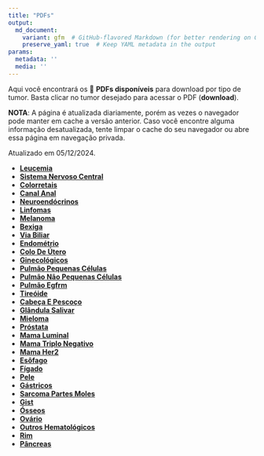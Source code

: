```yaml
---
title: "PDFs"
output: 
  md_document:
    variant: gfm  # GitHub-flavored Markdown (for better rendering on GitHub)
    preserve_yaml: true  # Keep YAML metadata in the output
params:
  metadata: ''
  media: ''
---
```


Aqui você encontrará os 📝 **PDFs disponíveis** para download por tipo
de tumor. Basta clicar no tumor desejado para acessar o PDF
(**download**).

**NOTA**: A página é atualizada diariamente, porém as vezes o navegador
pode manter em cache a versão anterior. Caso você encontre alguma
informação desatualizada, tente limpar o cache do seu navegador ou abre
essa página em navegação privada.

Atualizado em 05/12/2024.

- [**Leucemia**](https://coeoralmeds-e768.restdb.io/media/6751533ff63b80480007ab92?download=true)
- [**Sistema Nervoso
  Central**](https://coeoralmeds-e768.restdb.io/media/67515341f63b80480007ab95?download=true)
- [**Colorretais**](https://coeoralmeds-e768.restdb.io/media/67515344f63b80480007ab99?download=true)
- [**Canal
  Anal**](https://coeoralmeds-e768.restdb.io/media/67515345f63b80480007ab9b?download=true)
- [**Neuroendócrinos**](https://coeoralmeds-e768.restdb.io/media/67515347f63b80480007ab9d?download=true)
- [**Linfomas**](https://coeoralmeds-e768.restdb.io/media/67515348f63b80480007ab9f?download=true)
- [**Melanoma**](https://coeoralmeds-e768.restdb.io/media/6751534af63b80480007aba1?download=true)
- [**Bexiga**](https://coeoralmeds-e768.restdb.io/media/6751534bf63b80480007aba3?download=true)
- [**Via
  Biliar**](https://coeoralmeds-e768.restdb.io/media/6751534df63b80480007aba5?download=true)
- [**Endométrio**](https://coeoralmeds-e768.restdb.io/media/6751534ef63b80480007aba7?download=true)
- [**Colo De
  Útero**](https://coeoralmeds-e768.restdb.io/media/67515350f63b80480007aba9?download=true)
- [**Ginecológicos**](https://coeoralmeds-e768.restdb.io/media/67515351f63b80480007abab?download=true)
- [**Pulmão Pequenas
  Células**](https://coeoralmeds-e768.restdb.io/media/67515353f63b80480007abad?download=true)
- [**Pulmão Não Pequenas
  Células**](https://coeoralmeds-e768.restdb.io/media/67515354f63b80480007abaf?download=true)
- [**Pulmão
  Egfrm**](https://coeoralmeds-e768.restdb.io/media/67515356f63b80480007abb1?download=true)
- [**Tireóide**](https://coeoralmeds-e768.restdb.io/media/67515359f63b80480007abb5?download=true)
- [**Cabeça E
  Pescoço**](https://coeoralmeds-e768.restdb.io/media/6751535af63b80480007abb7?download=true)
- [**Glândula
  Salivar**](https://coeoralmeds-e768.restdb.io/media/6751535cf63b80480007abb9?download=true)
- [**Mieloma**](https://coeoralmeds-e768.restdb.io/media/6751535df63b80480007abbb?download=true)
- [**Próstata**](https://coeoralmeds-e768.restdb.io/media/6751535ff63b80480007abbd?download=true)
- [**Mama
  Luminal**](https://coeoralmeds-e768.restdb.io/media/67515362f63b80480007abc1?download=true)
- [**Mama Triplo
  Negativo**](https://coeoralmeds-e768.restdb.io/media/67515363f63b80480007abc3?download=true)
- [**Mama
  Her2**](https://coeoralmeds-e768.restdb.io/media/67515365f63b80480007abc5?download=true)
- [**Esôfago**](https://coeoralmeds-e768.restdb.io/media/67515366f63b80480007abc7?download=true)
- [**Fígado**](https://coeoralmeds-e768.restdb.io/media/67515368f63b80480007abc9?download=true)
- [**Pele**](https://coeoralmeds-e768.restdb.io/media/67515369f63b80480007abcb?download=true)
- [**Gástricos**](https://coeoralmeds-e768.restdb.io/media/6751536bf63b80480007abcd?download=true)
- [**Sarcoma Partes
  Moles**](https://coeoralmeds-e768.restdb.io/media/6751536cf63b80480007abd2?download=true)
- [**Gist**](https://coeoralmeds-e768.restdb.io/media/6751536ef63b80480007abd4?download=true)
- [**Ósseos**](https://coeoralmeds-e768.restdb.io/media/6751536ff63b80480007abd6?download=true)
- [**Ovário**](https://coeoralmeds-e768.restdb.io/media/67515371f63b80480007abd8?download=true)
- [**Outros
  Hematológicos**](https://coeoralmeds-e768.restdb.io/media/67515372f63b80480007abda?download=true)
- [**Rim**](https://coeoralmeds-e768.restdb.io/media/67515373f63b80480007abdc?download=true)
- [**Pâncreas**](https://coeoralmeds-e768.restdb.io/media/67515375f63b80480007abde?download=true)
